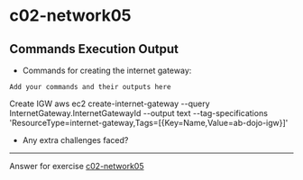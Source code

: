 # c02-network05

## Commands Execution Output

- Commands for creating the internet gateway:
```
Add your commands and their outputs here
```
Create IGW
aws ec2 create-internet-gateway --query InternetGateway.InternetGatewayId --output text --tag-specifications 'ResourceType=internet-gateway,Tags=[{Key=Name,Value=ab-dojo-igw}]'

- Any extra challenges faced?


<!-- Don't change anything below this point-->
***
Answer for exercise [c02-network05](https://github.com/devopsacademyau/academy/blob/893381c6f0b69434d9e8597d3d4b1c17f9bc1371/classes/02class/exercises/c02-network05/README.md)